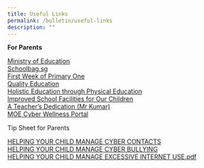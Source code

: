 ```yaml
---
title: Useful Links
permalink: /bulletin/useful-links
description: ""
---
```

**For Parents**

[Ministry of Education](https://www.moe.gov.sg/)<br>
[Schoolbag.sg](https://www.schoolbag.sg/)<br>
[First Week of Primary One](https://www.youtube.com/watch?v=ag0QWf_qf3c&list=TLH27ItYVfZS8TVUZCDJYDQNnYzMl6YS0c)<br>
[Quality Education](https://youtu.be/9RpSX50jOEU)<br>
[Holistic Education through Physical Education](https://www.youtube.com/watch?v=ndtAsIC1I6U)<br>
[Improved School Facilities for Our Children](https://www.youtube.com/watch?v=EuZRWps1AvU)<br>
[A Teacher’s Dedication (Mr Kumar)](https://www.youtube.com/watch?v=uRpFltRldUA)<br>
[MOE Cyber Wellness Portal](https://www.moe.gov.sg/programmes/cyber-wellness)<br>

Tip Sheet for Parents

[HELPING YOUR CHILD MANAGE CYBER CONTACTS](/files/HELPING%20YOUR%20CHILD%20MANAGE%20CYBER%20CONTACTS.pdf)<br>
[HELPING YOUR CHILD MANAGE CYBER BULLYING](/files/HELPING%20YOUR%20CHILD%20MANAGE%20CYBER%20BULLYING.pdf)<br>
[HELPING YOUR CHILD MANAGE EXCESSIVE INTERNET USE.pdf](/files/HELPING%20YOUR%20CHILD%20MANAGE%20EXCESSIVE%20INTERNETUSE.pdf)

